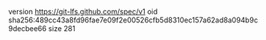 version https://git-lfs.github.com/spec/v1
oid sha256:489cc43a8fd96fae7e09f2e00526cfb5d8310ec157a62ad8a094b9c9decbee66
size 281
